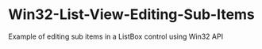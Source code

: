 # Win32-List-View-Editing-Sub-Items
Example of editing sub items in a ListBox control using Win32 API
